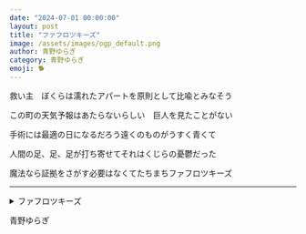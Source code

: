 ```yaml
---
date: "2024-07-01 00:00:00"
layout: post
title: "ファフロツキーズ"
image: /assets/images/ogp_default.png
author: 青野ゆらぎ
category: 青野ゆらぎ
emoji: 🐕
---
```


<div class="tanka-area"><div class="tanka">
<p>救い主　ぼくらは濡れたアパートを原則として比喩とみなそう</p>

<p>この町の天気予報はあたらないらしい　巨人を見たことがない</p>

<p>手術には最適の日になるだろう遠くのものがうすく青くて</p>

<p>人間の足、足、足が打ち寄せてそれはくじらの憂鬱だった</p>

<p>魔法なら証拠をさがす必要はなくてたちまちファフロツキーズ</p>

</div></div>

---

<details><summary>ファフロツキーズ</summary>

救い主　ぼくらは濡れたアパートを原則として比喩とみなそう<br/>
この町の天気予報はあたらないらしい　巨人を見たことがない<br/>
手術には最適の日になるだろう遠くのものがうすく青くて<br/>
人間の足、足、足が打ち寄せてそれはくじらの憂鬱だった<br/>
魔法なら証拠をさがす必要はなくてたちまちファフロツキーズ<br/>
<br/>

</details>

青野ゆらぎ
